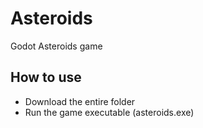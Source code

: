 # Asteroids
Godot Asteroids game
## How to use
- Download the entire folder 
- Run the game executable (asteroids.exe)
